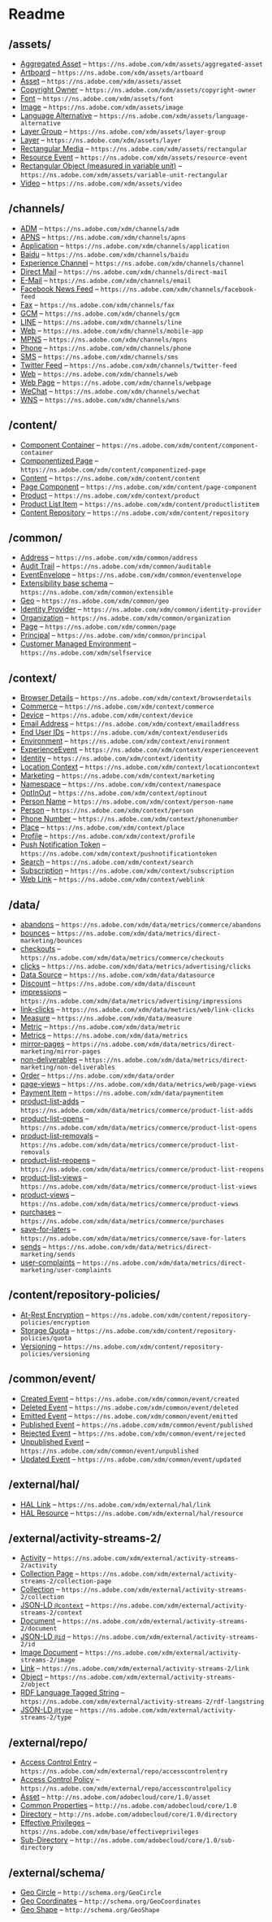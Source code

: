

 # Readme



## /assets/

* [Aggregated Asset](./assets/aggregated-asset.schema.md) – `https://ns.adobe.com/xdm/assets/aggregated-asset`
* [Artboard](./assets/artboard.schema.md) – `https://ns.adobe.com/xdm/assets/artboard`
* [Asset](./assets/asset.schema.md) – `https://ns.adobe.com/xdm/assets/asset`
* [Copyright Owner](./assets/copyright-owner.schema.md) – `https://ns.adobe.com/xdm/assets/copyright-owner`
* [Font](./assets/font.schema.md) – `https://ns.adobe.com/xdm/assets/font`
* [Image](./assets/image.schema.md) – `https://ns.adobe.com/xdm/assets/image`
* [Language Alternative](./assets/language-alternative.schema.md) – `https://ns.adobe.com/xdm/assets/language-alternative`
* [Layer Group](./assets/layer-group.schema.md) – `https://ns.adobe.com/xdm/assets/layer-group`
* [Layer](./assets/layer.schema.md) – `https://ns.adobe.com/xdm/assets/layer`
* [Rectangular Media](./assets/rectangular.schema.md) – `https://ns.adobe.com/xdm/assets/rectangular`
* [Resource Event](./assets/resource-event.schema.md) – `https://ns.adobe.com/xdm/assets/resource-event`
* [Rectangular Object (measured in variable unit)](./assets/variable-unit-rectangular.schema.md) – `https://ns.adobe.com/xdm/assets/variable-unit-rectangular`
* [Video](./assets/video.schema.md) – `https://ns.adobe.com/xdm/assets/video`

## /channels/

* [ADM](./channels/adm.schema.md) – `https://ns.adobe.com/xdm/channels/adm`
* [APNS](./channels/apns.schema.md) – `https://ns.adobe.com/xdm/channels/apns`
* [Application](./channels/application.schema.md) – `https://ns.adobe.com/xdm/channels/application`
* [Baidu](./channels/baidu.schema.md) – `https://ns.adobe.com/xdm/channels/baidu`
* [Experience Channel](./channels/channel.schema.md) – `https://ns.adobe.com/xdm/channels/channel`
* [Direct Mail](./channels/direct-mail.schema.md) – `https://ns.adobe.com/xdm/channels/direct-mail`
* [E-Mail](./channels/email.schema.md) – `https://ns.adobe.com/xdm/channels/email`
* [Facebook News Feed](./channels/facebook-feed.schema.md) – `https://ns.adobe.com/xdm/channels/facebook-feed`
* [Fax](./channels/fax.schema.md) – `https://ns.adobe.com/xdm/channels/fax`
* [GCM](./channels/gcm.schema.md) – `https://ns.adobe.com/xdm/channels/gcm`
* [LINE](./channels/line.schema.md) – `https://ns.adobe.com/xdm/channels/line`
* [Web](./channels/mobile-app.schema.md) – `https://ns.adobe.com/xdm/channels/mobile-app`
* [MPNS](./channels/mpns.schema.md) – `https://ns.adobe.com/xdm/channels/mpns`
* [Phone](./channels/phone.schema.md) – `https://ns.adobe.com/xdm/channels/phone`
* [SMS](./channels/sms.schema.md) – `https://ns.adobe.com/xdm/channels/sms`
* [Twitter Feed](./channels/twitter-feed.schema.md) – `https://ns.adobe.com/xdm/channels/twitter-feed`
* [Web](./channels/web.schema.md) – `https://ns.adobe.com/xdm/channels/web`
* [Web Page](./channels/webpage.schema.md) – `https://ns.adobe.com/xdm/channels/webpage`
* [WeChat](./channels/wechat.schema.md) – `https://ns.adobe.com/xdm/channels/wechat`
* [WNS](./channels/wns.schema.md) – `https://ns.adobe.com/xdm/channels/wns`

## /content/

* [Component Container](./content/component-container.schema.md) – `https://ns.adobe.com/xdm/content/component-container`
* [Componentized Page](./content/componentized-page.schema.md) – `https://ns.adobe.com/xdm/content/componentized-page`
* [Content](./content/content.schema.md) – `https://ns.adobe.com/xdm/content/content`
* [Page Component](./content/page-component.schema.md) – `https://ns.adobe.com/xdm/content/page-component`
* [Product](./content/product.schema.md) – `https://ns.adobe.com/xdm/context/product`
* [Product List Item](./content/productlistitem.schema.md) – `https://ns.adobe.com/xdm/content/productlistitem`
* [Content Repository](./content/repository.schema.md) – `https://ns.adobe.com/xdm/content/repository`

## /common/

* [Address](./common/address.schema.md) – `https://ns.adobe.com/xdm/common/address`
* [Audit Trail](./common/auditable.schema.md) – `https://ns.adobe.com/xdm/common/auditable`
* [EventEnvelope](./common/eventenvelope.schema.md) – `https://ns.adobe.com/xdm/common/eventenvelope`
* [Extensibility base schema](./common/extensible.schema.md) – `https://ns.adobe.com/xdm/common/extensible`
* [Geo](./common/geo.schema.md) – `https://ns.adobe.com/xdm/common/geo`
* [Identity Provider](./common/identity-provider.schema.md) – `https://ns.adobe.com/xdm/common/identity-provider`
* [Organization](./common/organization.schema.md) – `https://ns.adobe.com/xdm/common/organization`
* [Page](./common/page.schema.md) – `https://ns.adobe.com/xdm/common/page`
* [Principal](./common/principal.schema.md) – `https://ns.adobe.com/xdm/common/principal`
* [Customer Managed Environment](./common/selfservice.schema.md) – `https://ns.adobe.com/xdm/selfservice`

## /context/

* [Browser Details](./context/browserdetails.schema.md) – `https://ns.adobe.com/xdm/context/browserdetails`
* [Commerce](./context/commerce.schema.md) – `https://ns.adobe.com/xdm/context/commerce`
* [Device](./context/device.schema.md) – `https://ns.adobe.com/xdm/context/device`
* [Email Address](./context/emailaddress.schema.md) – `https://ns.adobe.com/xdm/context/emailaddress`
* [End User IDs](./context/enduserids.schema.md) – `https://ns.adobe.com/xdm/context/enduserids`
* [Environment](./context/environment.schema.md) – `https://ns.adobe.com/xdm/context/environment`
* [ExperienceEvent](./context/experienceevent.schema.md) – `https://ns.adobe.com/xdm/context/experienceevent`
* [Identity](./context/identity.schema.md) – `https://ns.adobe.com/xdm/context/identity`
* [Location Context](./context/locationcontext.schema.md) – `https://ns.adobe.com/xdm/context/locationcontext`
* [Marketing](./context/marketing.schema.md) – `https://ns.adobe.com/xdm/context/marketing`
* [Namespace](./context/namespace.schema.md) – `https://ns.adobe.com/xdm/context/namespace`
* [OptInOut](./context/optinout.schema.md) – `https://ns.adobe.com/xdm/context/optinout`
* [Person Name](./context/person-name.schema.md) – `https://ns.adobe.com/xdm/context/person-name`
* [Person](./context/person.schema.md) – `https://ns.adobe.com/xdm/context/person`
* [Phone Number](./context/phonenumber.schema.md) – `https://ns.adobe.com/xdm/context/phonenumber`
* [Place](./context/place.schema.md) – `https://ns.adobe.com/xdm/context/place`
* [Profile](./context/profile.schema.md) – `https://ns.adobe.com/xdm/context/profile`
* [Push Notification Token](./context/pushnotificationtoken.schema.md) – `https://ns.adobe.com/xdm/context/pushnotificationtoken`
* [Search](./context/search.schema.md) – `https://ns.adobe.com/xdm/context/search`
* [Subscription](./context/subscription.schema.md) – `https://ns.adobe.com/xdm/context/subscription`
* [Web Link](./context/weblink.schema.md) – `https://ns.adobe.com/xdm/context/weblink`

## /data/

* [abandons](./data/abandons.schema.md) – `https://ns.adobe.com/xdm/data/metrics/commerce/abandons`
* [bounces](./data/bounces.schema.md) – `https://ns.adobe.com/xdm/data/metrics/direct-marketing/bounces`
* [checkouts](./data/checkouts.schema.md) – `https://ns.adobe.com/xdm/data/metrics/commerce/checkouts`
* [clicks](./data/clicks.schema.md) – `https://ns.adobe.com/xdm/data/metrics/advertising/clicks`
* [Data Source](./data/datasource.schema.md) – `https://ns.adobe.com/xdm/data/datasource`
* [Discount](./data/discount.schema.md) – `https://ns.adobe.com/xdm/data/discount`
* [impressions](./data/impressions.schema.md) – `https://ns.adobe.com/xdm/data/metrics/advertising/impressions`
* [link-clicks](./data/link-clicks.schema.md) – `https://ns.adobe.com/xdm/data/metrics/web/link-clicks`
* [Measure](./data/measure.schema.md) – `https://ns.adobe.com/xdm/data/measure`
* [Metric](./data/metric.schema.md) – `https://ns.adobe.com/xdm/data/metric`
* [Metrics](./data/metrics.schema.md) – `https://ns.adobe.com/xdm/data/metrics`
* [mirror-pages](./data/mirror-pages.schema.md) – `https://ns.adobe.com/xdm/data/metrics/direct-marketing/mirror-pages`
* [non-deliverables](./data/non-deliverables.schema.md) – `https://ns.adobe.com/xdm/data/metrics/direct-marketing/non-deliverables`
* [Order](./data/order.schema.md) – `https://ns.adobe.com/xdm/data/order`
* [page-views](./data/page-views.schema.md) – `https://ns.adobe.com/xdm/data/metrics/web/page-views`
* [Payment Item](./data/paymentitem.schema.md) – `https://ns.adobe.com/xdm/data/paymentitem`
* [product-list-adds](./data/product-list-adds.schema.md) – `https://ns.adobe.com/xdm/data/metrics/commerce/product-list-adds`
* [product-list-opens](./data/product-list-opens.schema.md) – `https://ns.adobe.com/xdm/data/metrics/commerce/product-list-opens`
* [product-list-removals](./data/product-list-removals.schema.md) – `https://ns.adobe.com/xdm/data/metrics/commerce/product-list-removals`
* [product-list-reopens](./data/product-list-reopens.schema.md) – `https://ns.adobe.com/xdm/data/metrics/commerce/product-list-reopens`
* [product-list-views](./data/product-list-views.schema.md) – `https://ns.adobe.com/xdm/data/metrics/commerce/product-list-views`
* [product-views](./data/product-views.schema.md) – `https://ns.adobe.com/xdm/data/metrics/commerce/product-views`
* [purchases](./data/purchases.schema.md) – `https://ns.adobe.com/xdm/data/metrics/commerce/purchases`
* [save-for-laters](./data/save-for-laters.schema.md) – `https://ns.adobe.com/xdm/data/metrics/commerce/save-for-laters`
* [sends](./data/sends.schema.md) – `https://ns.adobe.com/xdm/data/metrics/direct-marketing/sends`
* [user-complaints](./data/user-complaints.schema.md) – `https://ns.adobe.com/xdm/data/metrics/direct-marketing/user-complaints`

## /content/repository-policies/

* [At-Rest Encryption](./content/repository-policies/encryption.schema.md) – `https://ns.adobe.com/xdm/content/repository-policies/encryption`
* [Storage Quota](./content/repository-policies/quota.schema.md) – `https://ns.adobe.com/xdm/content/repository-policies/quota`
* [Versioning](./content/repository-policies/versioning.schema.md) – `https://ns.adobe.com/xdm/content/repository-policies/versioning`

## /common/event/

* [Created Event](./common/event/created.schema.md) – `https://ns.adobe.com/xdm/common/event/created`
* [Deleted Event](./common/event/deleted.schema.md) – `https://ns.adobe.com/xdm/common/event/deleted`
* [Emitted Event](./common/event/emitted.schema.md) – `https://ns.adobe.com/xdm/common/event/emitted`
* [Published Event](./common/event/published.schema.md) – `https://ns.adobe.com/xdm/common/event/published`
* [Rejected Event](./common/event/rejected.schema.md) – `https://ns.adobe.com/xdm/common/event/rejected`
* [Unpublished Event](./common/event/unpublished.schema.md) – `https://ns.adobe.com/xdm/common/event/unpublished`
* [Updated Event](./common/event/updated.schema.md) – `https://ns.adobe.com/xdm/common/event/updated`

## /external/hal/

* [HAL Link](./external/hal/hal-link.schema.md) – `https://ns.adobe.com/xdm/external/hal/link`
* [HAL Resource](./external/hal/hal.schema.md) – `https://ns.adobe.com/xdm/external/hal/resource`

## /external/activity-streams-2/

* [Activity](./external/activity-streams-2/activity.schema.md) – `https://ns.adobe.com/xdm/external/activity-streams-2/activity`
* [Collection Page](./external/activity-streams-2/collection-page.schema.md) – `https://ns.adobe.com/xdm/external/activity-streams-2/collection-page`
* [Collection](./external/activity-streams-2/collection.schema.md) – `https://ns.adobe.com/xdm/external/activity-streams-2/collection`
* [JSON-LD `@context`](./external/activity-streams-2/context.schema.md) – `https://ns.adobe.com/xdm/external/activity-streams-2/context`
* [Document](./external/activity-streams-2/document.schema.md) – `https://ns.adobe.com/xdm/external/activity-streams-2/document`
* [JSON-LD `@id`](./external/activity-streams-2/id.schema.md) – `https://ns.adobe.com/xdm/external/activity-streams-2/id`
* [Image Document](./external/activity-streams-2/image.schema.md) – `https://ns.adobe.com/xdm/external/activity-streams-2/image`
* [Link](./external/activity-streams-2/link.schema.md) – `https://ns.adobe.com/xdm/external/activity-streams-2/link`
* [Object](./external/activity-streams-2/object.schema.md) – `https://ns.adobe.com/xdm/external/activity-streams-2/object`
* [RDF Language Tagged String](./external/activity-streams-2/rdf-langstring.schema.md) – `https://ns.adobe.com/xdm/external/activity-streams-2/rdf-langstring`
* [JSON-LD `@type`](./external/activity-streams-2/type.schema.md) – `https://ns.adobe.com/xdm/external/activity-streams-2/type`

## /external/repo/

* [Access Control Entry](./external/repo/accesscontrolentry.schema.md) – `https://ns.adobe.com/xdm/external/repo/accesscontrolentry`
* [Access Control Policy](./external/repo/accesscontrolpolicy.schema.md) – `https://ns.adobe.com/xdm/external/repo/accesscontrolpolicy`
* [Asset](./external/repo/asset.schema.md) – `http://ns.adobe.com/adobecloud/core/1.0/asset`
* [Common Properties](./external/repo/common.schema.md) – `http://ns.adobe.com/adobecloud/core/1.0`
* [Directory](./external/repo/directory.schema.md) – `http://ns.adobe.com/adobecloud/core/1.0/directory`
* [Effective Privileges](./external/repo/effectiveprivileges.schema.md) – `https://ns.adobe.com/xdm/base/effectiveprivileges`
* [Sub-Directory](./external/repo/sub-directory.schema.md) – `http://ns.adobe.com/adobecloud/core/1.0/sub-directory`

## /external/schema/

* [Geo Circle](./external/schema/geocircle.schema.md) – `http://schema.org/GeoCircle`
* [Geo Coordinates](./external/schema/geocoordinates.schema.md) – `http://schema.org/GeoCoordinates`
* [Geo Shape](./external/schema/geoshape.schema.md) – `http://schema.org/GeoShape`
